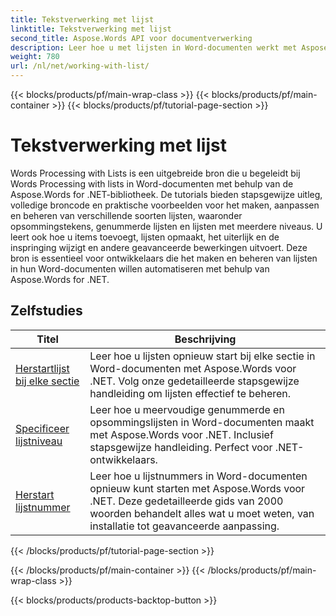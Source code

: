 ```yaml
---
title: Tekstverwerking met lijst
linktitle: Tekstverwerking met lijst
second_title: Aspose.Words API voor documentverwerking
description: Leer hoe u met lijsten in Word-documenten werkt met Aspose.Words voor .NET. Gedetailleerde tutorials met codevoorbeelden.
weight: 780
url: /nl/net/working-with-list/
---
```


{{< blocks/products/pf/main-wrap-class >}}
{{< blocks/products/pf/main-container >}}
{{< blocks/products/pf/tutorial-page-section >}}

# Tekstverwerking met lijst


Words Processing with Lists is een uitgebreide bron die u begeleidt bij Words Processing with lists in Word-documenten met behulp van de Aspose.Words for .NET-bibliotheek. De tutorials bieden stapsgewijze uitleg, volledige broncode en praktische voorbeelden voor het maken, aanpassen en beheren van verschillende soorten lijsten, waaronder opsommingstekens, genummerde lijsten en lijsten met meerdere niveaus. U leert ook hoe u items toevoegt, lijsten opmaakt, het uiterlijk en de inspringing wijzigt en andere geavanceerde bewerkingen uitvoert. Deze bron is essentieel voor ontwikkelaars die het maken en beheren van lijsten in hun Word-documenten willen automatiseren met behulp van Aspose.Words for .NET.

 ## Zelfstudies
| Titel | Beschrijving |
| --- | --- |
| [Herstartlijst bij elke sectie](./restart-list-at-each-section/)  | Leer hoe u lijsten opnieuw start bij elke sectie in Word-documenten met Aspose.Words voor .NET. Volg onze gedetailleerde stapsgewijze handleiding om lijsten effectief te beheren. |
| [Specificeer lijstniveau](./specify-list-level/) | Leer hoe u meervoudige genummerde en opsommingslijsten in Word-documenten maakt met Aspose.Words voor .NET. Inclusief stapsgewijze handleiding. Perfect voor .NET-ontwikkelaars. |
| [Herstart lijstnummer](./restart-list-number/) | Leer hoe u lijstnummers in Word-documenten opnieuw kunt starten met Aspose.Words voor .NET. Deze gedetailleerde gids van 2000 woorden behandelt alles wat u moet weten, van installatie tot geavanceerde aanpassing. |
{{< /blocks/products/pf/tutorial-page-section >}}

{{< /blocks/products/pf/main-container >}}
{{< /blocks/products/pf/main-wrap-class >}}

{{< blocks/products/products-backtop-button >}}
